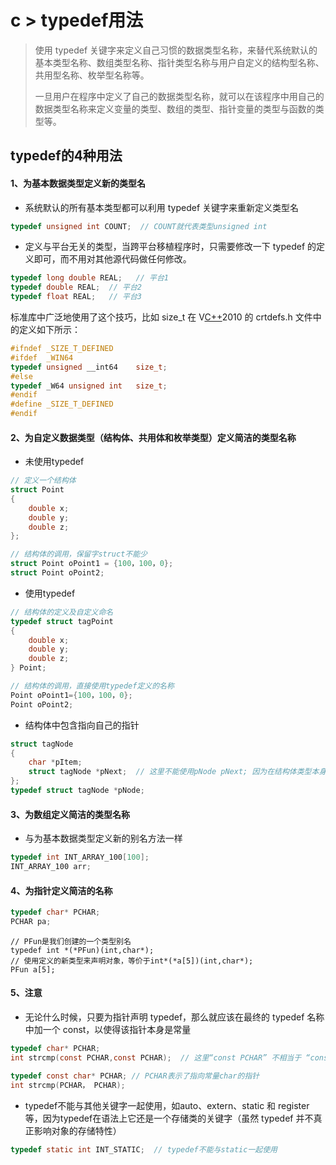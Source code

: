 # c > typedef用法

> 使用 typedef 关键字来定义自己习惯的数据类型名称，来替代系统默认的基本类型名称、数组类型名称、指针类型名称与用户自定义的结构型名称、共用型名称、枚举型名称等。
>
> 一旦用户在程序中定义了自己的数据类型名称，就可以在该程序中用自己的数据类型名称来定义变量的类型、数组的类型、指针变量的类型与函数的类型等。



## typedef的4种用法



#### 1、为基本数据类型定义新的类型名

- 系统默认的所有基本类型都可以利用 typedef 关键字来重新定义类型名

```c
typedef unsigned int COUNT;  // COUNT就代表类型unsigned int
```

- 定义与平台无关的类型，当跨平台移植程序时，只需要修改一下 typedef 的定义即可，而不用对其他源代码做任何修改。

```c
typedef long double REAL;   // 平台1
typedef double REAL;  // 平台2
typedef float REAL;   // 平台3
```

标准库中广泛地使用了这个技巧，比如 size_t 在 V[C++](http://c.biancheng.net/cplus/)2010 的 crtdefs.h 文件中的定义如下所示：

```c
#ifndef _SIZE_T_DEFINED
#ifdef  _WIN64
typedef unsigned __int64    size_t;
#else
typedef _W64 unsigned int   size_t;
#endif
#define _SIZE_T_DEFINED
#endif
```



#### 2、为自定义数据类型（结构体、共用体和枚举类型）定义简洁的类型名称

- 未使用typedef

```c
// 定义一个结构体
struct Point
{
    double x;
    double y;
    double z;
};

// 结构体的调用，保留字struct不能少
struct Point oPoint1 = {100，100，0};
struct Point oPoint2;
```

- 使用typedef

```c
// 结构体的定义及自定义命名
typedef struct tagPoint
{
    double x;
    double y;
    double z;
} Point;

// 结构体的调用，直接使用typedef定义的名称
Point oPoint1={100，100，0};
Point oPoint2;
```

- 结构体中包含指向自己的指针

```c
struct tagNode
{
    char *pItem;
    struct tagNode *pNext;  // 这里不能使用pNode pNext; 因为在结构体类型本身还没有建立完成的时候，编译器不认识typedef创建的别名
};
typedef struct tagNode *pNode;
```



#### 3、为数组定义简洁的类型名称

- 与为基本数据类型定义新的别名方法一样

```c
typedef int INT_ARRAY_100[100];
INT_ARRAY_100 arr;
```



#### 4、为指针定义简洁的名称

```c
typedef char* PCHAR;
PCHAR pa;
```

```
// PFun是我们创建的一个类型别名
typedef int *(*PFun)(int,char*);
// 使用定义的新类型来声明对象，等价于int*(*a[5])(int,char*);
PFun a[5];
```



#### 5、注意

- 无论什么时候，只要为指针声明 typedef，那么就应该在最终的 typedef 名称中加一个 const，以使得该指针本身是常量

```c
typedef char* PCHAR;
int strcmp(const PCHAR,const PCHAR);  // 这里“const PCHAR” 不相当于 “const char*”，而是相当于“char*const”（一个指向char的常量指针）
```

```c
typedef const char* PCHAR; // PCHAR表示了指向常量char的指针
int strcmp(PCHAR， PCHAR);
```

- typedef不能与其他关键字一起使用，如auto、extern、static 和 register 等，因为typedef在语法上它还是一个存储类的关键字（虽然 typedef 并不真正影响对象的存储特性）

```c
typedef static int INT_STATIC;  // typedef不能与static一起使用
```

